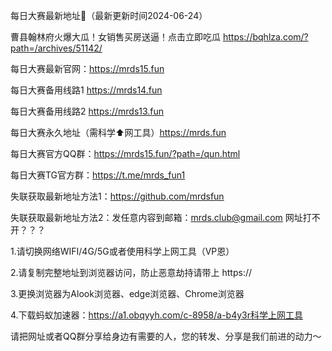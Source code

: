 每日大赛最新地址👋（最新更新时间2024-06-24）

曹县翰林府火爆大瓜！女销售买房送逼！点击立即吃瓜
https://bqhlza.com/?path=/archives/51142/

每日大赛最新官网：https://mrds15.fun

每日大赛备用线路1 https://mrds14.fun

每日大赛备用线路2 https://mrds13.fun

每日大赛永久地址（需科学⬆️网工具）https://mrds.fun

每日大赛官方QQ群：https://mrds15.fun/?path=/qun.html

每日大赛TG官方群：https://t.me/mrds_fun1

失联获取最新地址方法1：https://github.com/mrdsfun

失联获取最新地址方法2：发任意内容到邮箱：mrds.club@gmail.com
网址打不开？？？

1.请切换网络WIFI/4G/5G或者使用科学上网工具（VP恩）

2.请复制完整地址到浏览器访问，防止恶意劫持请带上 https://

3.更换浏览器为Alook浏览器、edge浏览器、Chrome浏览器

4.下载蚂蚁加速器：https://a1.obqyyh.com/c-8958/a-b4y3r科学上网工具

请把网址或者QQ群分享给身边有需要的人，您的转发、分享是我们前进的动力～
